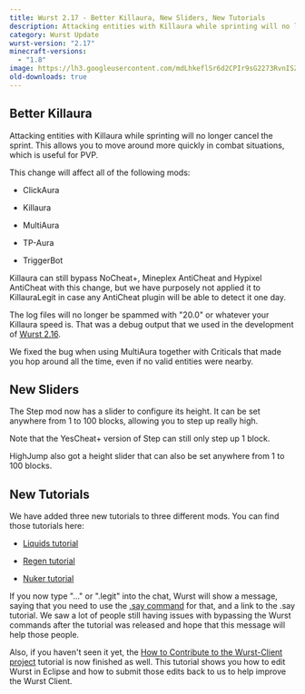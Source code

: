```yaml
---
title: Wurst 2.17 - Better Killaura, New Sliders, New Tutorials
description: Attacking entities with Killaura while sprinting will no longer cancel the sprint. This allows you to move around more quickly in combat situations.
category: Wurst Update
wurst-version: "2.17"
minecraft-versions:
  - "1.8"
image: https://lh3.googleusercontent.com/mdLhkeflSr6d2CPIr9sG2273RvnISZkDN3wt3B3Tb1IS8eKjxRRGIdkYLtlExQc2YJH32K-4FgCW3ps_58Dt2VFu8KhDu2MA2NN8BgwFq8lfTZMxA-LIYZxUM0ya2uWFdfhV-l89TK72NeVPK1emANC-4mO4yjDbdN8Ov9mD8PLi8SvTCYAQ7SxcZlVTiJZq1oBRsxSKV5v_c3lMvJNV6VfbHeKowP46KyDNnMAtE1Y-SbWdH0DS4577cAYUlwY-qkAfjr4vwsuXt4iln5OkERXTU8_Rz7j35bqxKIMsyagUBpCZORawokuUFXtG9N9tzokiELg_ULHFoAwHoO8Kkp4q3uaYKcja2ISBrxCuRRRog4P3XSI_WHXJdobnS9uKo0Sf24smFVeKjrolOTPvN_OBDs744jH9hA8GFBoVz51d2InkJ86yn18wZwYLtwOiYLascaR3GjWG5487iH7UGlG_X5pjbGfCXFXCS5XqeF5DmRJ8dPQ0MRFMpFqL5EO_AeEBlUAc5BwGuLVOqfeITIzVWIshguC6t1qvhQ3idB3jhHTwMki-wnSxgOb-GkF3M6__ZIXYcYxHjaBPcBzKkAng2QwLpQVyyRfgvZABgnDFf3Kr=w1280-h720-no
old-downloads: true
---
```

## Better Killaura
Attacking entities with Killaura while sprinting will no longer cancel the sprint. This allows you to move around more quickly in combat situations, which is useful for PVP.

This change will affect all of the following mods:

- ClickAura

- Killaura

- MultiAura

- TP-Aura

- TriggerBot

Killaura can still bypass NoCheat+, Mineplex AntiCheat and Hypixel AntiCheat with this change, but we have purposely not applied it to KillauraLegit in case any AntiCheat plugin will be able to detect it one day.

The log files will no longer be spammed with "20.0" or whatever your Killaura speed is. That was a debug output that we used in the development of [Wurst 2.16](/news/2016-02-12-Wurst-2-16/).

We fixed the bug when using MultiAura together with Criticals that made you hop around all the time, even if no valid entities were nearby.



## New Sliders
The Step mod now has a slider to configure its height. It can be set anywhere from 1 to 100 blocks, allowing you to step up really high.

Note that the YesCheat+ version of Step can still only step up 1 block.

HighJump also got a height slider that can also be set anywhere from 1 to 100 blocks.

## New Tutorials
We have added three new tutorials to three different mods. You can find those tutorials here:

- [Liquids tutorial](/wiki/Mods/Liquids/)

- [Regen tutorial](/wiki/Mods/Regen/)

- [Nuker tutorial](/wiki/Mods/Nuker/)

If you now type "..." or ".legit" into the chat, Wurst will show a message, saying that you need to use the [.say command](/wiki/Commands/say/) for that, and a link to the .say tutorial. We saw a lot of people still having issues with bypassing the Wurst commands after the tutorial was released and hope that this message will help those people.

Also, if you haven't seen it yet, the [How to Contribute to the Wurst-Client project](/wiki/Contributing/) tutorial is now finished as well. This tutorial shows you how to edit Wurst in Eclipse and how to submit those edits back to us to help improve the Wurst Client.
